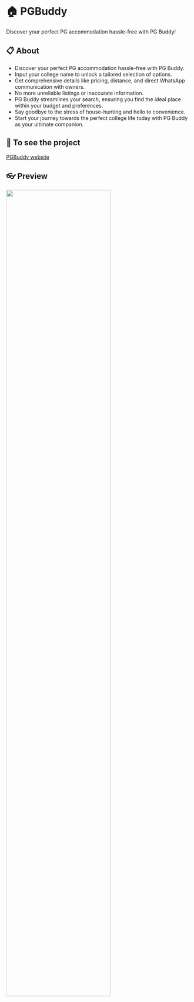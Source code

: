 

# 🏠 PGBuddy
Discover your perfect PG accommodation hassle-free with PG Buddy!

## 📋 About
 - Discover your perfect PG accommodation hassle-free with PG Buddy.
- Input your college name to unlock a tailored selection of options.
- Get comprehensive details like pricing, distance, and direct WhatsApp communication with owners.
- No more unreliable listings or inaccurate information.
- PG Buddy streamlines your search, ensuring you find the ideal place within your budget and preferences.
- Say goodbye to the stress of house-hunting and hello to convenience.
- Start your journey towards the perfect college life today with PG Buddy as your ultimate companion.

 
 ## 🔗 To see the project
[PGBuddy website](https://akashkumargupta.pythonanywhere.com/)


## 👓 Preview
<img src= "https://github.com/user-attachments/assets/0bb30a87-00d9-44d2-8038-c264bdb795a6" width = "75%">
